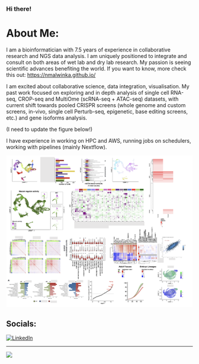 ### Hi there!

# About Me:

I am a bioinformatician with 7.5 years of experience in collaborative research and NGS data analysis. I am uniquely positioned to integrate and consult on both areas of wet lab and dry lab research. My passion is seeing scientific advances benefiting the world. If you want to know, more check this out: https://nmalwinka.github.io/

I am excited about collaborative science, data integration, visualisation. My past work focused on exploring and in depth analysis of single cell RNA-seq, CROP-seq and MultiOme (scRNA-seq + ATAC-seq) datasets, with current shift towards pooled CRISPR screens (whole genome and custom screens, in-vivo, single cell Perturb-seq, epigenetic, base editing screens, etc.) and gene isoforms analysis.

(I need to update the figure below!)

I have experience in working on HPC and AWS, running jobs on schedulers, working with pipelines (mainly Nextflow).


<IMG SRC="Example_figure.png" width=1100px><br>


## Socials:
[![LinkedIn](https://img.shields.io/badge/LinkedIn-%230077B5.svg?logo=linkedin&logoColor=white)](https://www.linkedin.com/in/malwina-prater-b4a08565/) 


---
[![](https://visitcount.itsvg.in/api?id=nmalwinka&icon=0&color=0)](https://visitcount.itsvg.in)

